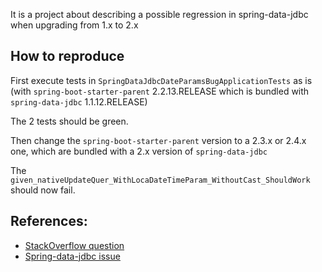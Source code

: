 It is a project about describing a possible regression in spring-data-jdbc when upgrading from 1.x to 2.x

How to reproduce
---
First execute tests in `SpringDataJdbcDateParamsBugApplicationTests` as is (with `spring-boot-starter-parent` 2.2.13.RELEASE which is bundled with `spring-data-jdbc` 1.1.12.RELEASE) 

The 2 tests should be green.

Then change the `spring-boot-starter-parent` version to a 2.3.x or 2.4.x one, which are bundled with a 2.x version of `spring-data-jdbc`

The `given_nativeUpdateQuer_WithLocaDateTimeParam_WithoutCast_ShouldWork` should now fail.

References:
---
 - [StackOverflow question](https://stackoverflow.com/questions/67503013/after-upgrading-spring-data-jdbbc-from-1-1-12-release-to-2-0-6-release-localdate)
 - [Spring-data-jdbc issue]()